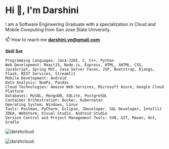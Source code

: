 <h1 align="left">Hi 👋, I'm Darshini</h1>
<p align="left">I am a Software Engineering Graduate with a specialization in Cloud and Mobile Computing from San Jose State University.</p>

📫 How to reach me **darshini.vn@gmail.com**

**Skill Set**

```
Programming Languages: Java-J2EE, C, C++, Python
Web Development: ReactJS, Node.js, Express, HTML, XHTML, CSS, JavaScript, Spring MVC, Java Server Faces, JSP, Bootstrap, Django, Flask, REST Services, Streamlit
Mobile Development: Android
Data Analysis: NumPy, Pandas
Cloud Technologies: Amazon Web Services, Microsoft Azure, Google Cloud Platform
Databases: MySQL, MongoDB, SQLite, PostgreSQL
Container Orchestration: Docker, Kubernetes
Operating System: Windows, Linux
Tools: Postman, PyCharm, Eclipse, JDeveloper, SQL Developer, IntelliJ IDEA, WebStorm, Visual Studio, Android Studio
Version Control and Project Management Tools: SVN, GIT, Maven, Ant, Gradle

```

<p align="left"> <img src="https://komarev.com/ghpvc/?username=darshcloud&label=Profile%20views&color=0e75b6&style=flat" alt="darshcloud" /> </p>




<p><img align="center" src="https://github-readme-stats.vercel.app/api/top-langs?username=darshcloud&show_icons=true&locale=en&layout=compact" alt="darshcloud" /></p>
<!--
**darshcloud/darshcloud** is a ✨ _special_ ✨ repository because its `README.md` (this file) appears on your GitHub profile.

Here are some ideas to get you started:

- 🔭 I’m currently working on ...
- 🌱 I’m currently learning ...
- 👯 I’m looking to collaborate on ...
- 🤔 I’m looking for help with ...
- 💬 Ask me about ...
- 📫 How to reach me: ...
- 😄 Pronouns: ...
- ⚡ Fun fact: ...
-->
